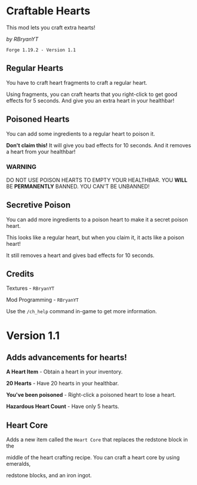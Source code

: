 # Craftable Hearts
This mod lets you craft extra hearts!

*by RBryanYT*

`Forge 1.19.2 - Version 1.1`
## Regular Hearts
You have to craft heart fragments to craft a regular heart.

Using fragments, you can craft hearts that you right-click to get good effects for 5 seconds. And give you an extra heart in your healthbar!
## Poisoned Hearts
You can add some ingredients to a regular heart to poison it.

**Don't claim this!** It will give you bad effects for 10 seconds. And it removes a heart from your healthbar!
### WARNING
DO NOT USE POISON HEARTS TO EMPTY YOUR HEALTHBAR. YOU **WILL** BE **PERMANENTLY** BANNED. YOU CAN'T BE UNBANNED!

## Secretive Poison
You can add more ingredients to a poison heart to make it a secret poison heart.

This looks like a regular heart, but when you claim it, it acts like a poison heart!

It still removes a heart and gives bad effects for 10 seconds.

## Credits

Textures - `RBryanYT`

Mod Programming - `RBryanYT`

Use the `/ch_help` command in-game to get more information.

# Version 1.1

## Adds advancements for hearts!

**A Heart Item** - Obtain a heart in your inventory.

**20 Hearts** - Have 20 hearts in your healthbar.

**You've been poisoned** - Right-click a poisoned heart to lose a heart.

**Hazardous Heart Count** - Have only 5 hearts.

## Heart Core

Adds a new item called the `Heart Core` that replaces the redstone block in the

middle of the heart crafting recipe. You can craft a heart core by using emeralds,

redstone blocks, and an iron ingot.
